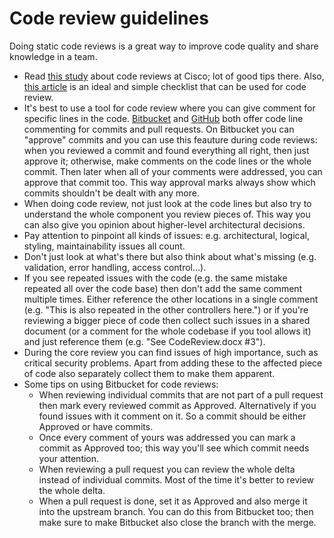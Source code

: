 # Code review guidelines



Doing static code reviews is a great way to improve code quality and share knowledge in a team.

- Read [this study](http://www.ibm.com/developerworks/rational/library/11-proven-practices-for-peer-review/) about code reviews at Cisco; lot of good tips there. Also, [this article](https://www.codeproject.com/Articles/1156196/Code-Review-Checklist) is an ideal and simple checklist that can be used for code review.
- It's best to use a tool for code review where you can give comment for specific lines in the code. [Bitbucket](https://bitbucket.org/) and [GitHub](https://github.com/) both offer code line commenting for commits and pull requests. On Bitbucket you can "approve" commits and you can use this feauture during code reviews: when you reviewed a commit and found everything all right, then just approve it; otherwise, make comments on the code lines or the whole commit. Then later when all of your comments were addressed, you can approve that commit too. This way approval marks always show which commits shouldn't be dealt with any more.
- When doing code review, not just look at the code lines but also try to understand the whole component you review pieces of. This way you can also give you opinion about higher-level architectural decisions.
- Pay attention to pinpoint all kinds of issues: e.g. architectural, logical, styling, maintainability issues all count.
- Don't just look at what's there but also think about what's missing (e.g. validation, error handling, access control...).
- If you see repeated issues with the code (e.g. the same mistake repeated all over the code base) then don't add the same comment multiple times. Either reference the other locations in a single comment (e.g. "This is also repeated in the other controllers here.") or if you're reviewing a bigger piece of code then collect such issues in a shared document (or a comment for the whole codebase if you tool allows it) and just reference them (e.g. "See CodeReview.docx #3").
- During the core review you can find issues of high importance, such as critical security problems. Apart from adding these to the affected piece of code also separately collect them to make them apparent.
- Some tips on using Bitbucket for code reviews:
	- When reviewing individual commits that are not part of a pull request then mark every reviewed commit as Approved. Alternatively if you found issues with it comment on it. So a commit should be either Approved or have commits.
	- Once every comment of yours was addressed you can mark a commit as Approved too; this way you'll see which commit needs your attention.
	- When reviewing a pull request you can review the whole delta instead of individual commits. Most of the time it's better to review the whole delta.
	- When a pull request is done, set it as Approved and also merge it into the upstream branch. You can do this from Bitbucket too; then make sure to make Bitbucket also close the branch with the merge.